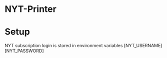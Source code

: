 # NYT-Printer

# Setup
NYT subscription login is stored in environment variables
[NYT_USERNAME]
[NYT_PASSWORD]
